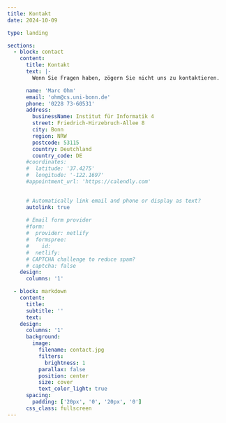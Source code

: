 ```yaml
---
title: Kontakt
date: 2024-10-09

type: landing

sections:
  - block: contact
    content:
      title: Kontakt
      text: |-
        Wenn Sie Fragen haben, zögern Sie nicht uns zu kontaktieren.

      name: 'Marc Ohm'
      email: 'ohm@cs.uni-bonn.de'
      phone: '0228 73-60531'
      address:
        businessName: Institut für Informatik 4
        street: Friedrich-Hirzebruch-Allee 8
        city: Bonn
        region: NRW
        postcode: 53115
        country: Deutchland
        country_code: DE
      #coordinates:
      #  latitude: '37.4275'
      #  longitude: '-122.1697'
      #appointment_url: 'https://calendly.com'

    
      # Automatically link email and phone or display as text?
      autolink: true
    
      # Email form provider
      #form:
      #  provider: netlify
      #  formspree:
      #    id:
      #  netlify:
      # CAPTCHA challenge to reduce spam?
      # captcha: false
    design:
      columns: '1'

  - block: markdown
    content:
      title:
      subtitle: ''
      text:
    design:
      columns: '1'
      background:
        image: 
          filename: contact.jpg
          filters:
            brightness: 1
          parallax: false
          position: center
          size: cover
          text_color_light: true
      spacing:
        padding: ['20px', '0', '20px', '0']
      css_class: fullscreen
---
```

